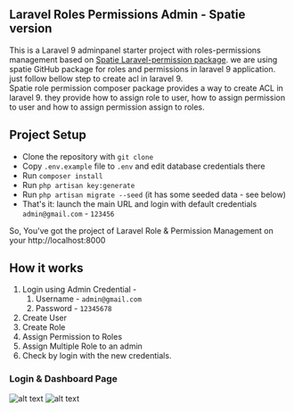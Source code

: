 ## Laravel Roles Permissions Admin - Spatie version
This is a Laravel 9 adminpanel starter project with roles-permissions management based on [Spatie Laravel-permission package](https://github.com/spatie/laravel-permission).
we are using spatie GitHub package for roles and permissions in laravel 9 application. just follow bellow step to create acl in laravel 9.
</br>
Spatie role permission composer package provides a way to create ACL in laravel 9. they provide how to assign role to user, how to assign permission to user and how to assign permission assign to roles. 

## Project Setup
- Clone the repository with `git clone`
- Copy `.env.example` file to `.env` and edit database credentials there
- Run `composer install`
- Run `php artisan key:generate`
- Run `php artisan migrate --seed` (it has some seeded data - see below)
- That's it: launch the main URL and login with default credentials `admin@gmail.com` - `123456`

So, You've got the project of Laravel Role & Permission Management on your http://localhost:8000

## How it works
1. Login using Admin Credential -
    1. Username - `admin@gmail.com`
    1. Password - `12345678`
2. Create User
3. Create Role
4. Assign Permission to Roles
5. Assign Multiple Role to an admin
6. Check by login with the new credentials.

### Login & Dashboard Page
![alt text][adminLoginImage]
![alt text][dashboardImage]

[dashboardImage]: https://i.ibb.co/WyxWFp7/1-Laravel-Role-Dashboard.png "Dashboard Page Laravel Role Management"
[adminLoginImage]: https://i.ibb.co/4g4vs4g/7-Login-Page.png "7-Login-Page"

